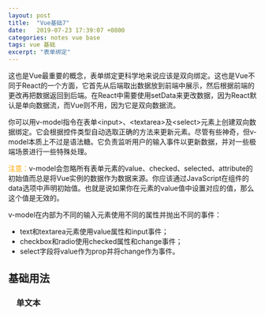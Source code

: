 ```yaml
---
layout: post
title:  "Vue基础7"
date:   2019-07-23 17:39:07 +0800
categories: notes vue base
tags: vue 基础 
excerpt: "表单绑定"
---
```


这也是Vue最重要的概念，表单绑定更科学地来说应该是双向绑定。这也是Vue不同于React的一个方面，它首先从后端取出数据放到前端中展示，然后根据前端的更改再把数据返回到后端。在React中需要使用setData来更改数据，因为React默认是单向数据流，而Vue则不用，因为它是双向数据流。

你可以用v-model指令在表单\<input>、\<textarea>及\<select>元素上创建双向数据绑定。它会根据控件类型自动选取正确的方法来更新元素。尽管有些神奇，但v-model本质上不过是语法糖。它负责监听用户的输入事件以更新数据，并对一些极端场景进行一些特殊处理。

<span style="color:orange">注意：</span>v-model会忽略所有表单元素的value、checked、selected、attribute的初始值而总是将Vue实例的数据作为数据来源。你应该通过JavaScript在组件的data选项中声明初始值。也就是说如果你在元素的value值中设置对应的值，那么这个值是无效的。

v-model在内部为不同的输入元素使用不同的属性并抛出不同的事件：

+ text和textarea元素使用value属性和input事件；
+ checkbox和radio使用checked属性和change事件；
+ select字段将value作为prop并将change作为事件。

## 基础用法

### &emsp;单文本


